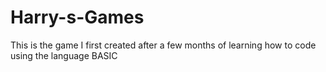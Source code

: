 # Harry-s-Games
This is the game I first created after a few months of learning how to code using the language BASIC
